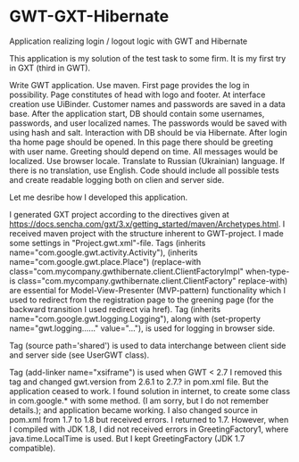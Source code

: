 # GWT-GXT-Hibernate
Application realizing login / logout logic with GWT and Hibernate

This application is my solution of the test task to some firm. It is my first try in GXT (third in GWT).

Write GWT application. Use maven. First page provides the log in possibility. Page constitutes of head with logo and footer. At interface creation use UiBinder. Customer names and passwords are saved in a data base. After the application start, DB should contain some usernames, passwords, and user localized names. The passwords would be saved with using hash and salt. Interaction with DB should be via Hibernate. After login tha home page should be opened. In this page there should be greeting with user name. Greeting should depend on time. All messages would be localized. Use browser locale. Translate to Russian (Ukrainian) language. If there is no translation, use English. Code should include all possible tests and create readable logging both on clien and server side.

Let me desribe how I developed this application.

I generated GXT project according to the directives given at https://docs.sencha.com/gxt/3.x/getting_started/maven/Archetypes.html. I received maven project with the structure inherent to GWT-project.
I made some settings in "Project.gwt.xml"-file. 
Tags (inherits name="com.google.gwt.activity.Activity"), (inherits name="com.google.gwt.place.Place")
(replace-with class="com.mycompany.gwthibernate.client.ClientFactoryImpl" when-type-is class="com.mycompany.gwthibernate.client.ClientFactory"  replace-with) are essential for Model-View-Presenter (MVP-pattern) functionality which I used to redirect from the registration page to the greening page (for the backward transition I used redirect via href).
Tag (inherits name="com.google.gwt.logging.Logging"), along with (set-property name="gwt.logging......" value="..."),  is used for logging in browser side.

Tag (source path='shared') is used to data interchange between client side and server side (see UserGWT class).

Tag (add-linker name="xsiframe") is used when GWT < 2.7
I removed this tag and changed gwt.version from 2.6.1 to 2.7.? in pom.xml file. But the application ceased to work. I found solution in internet, to create some class in com.google.* with some method. (I am sorry, but I do not remember details.); and application became working.
I also changed source in pom.xml from 1.7 to 1.8 but received errors. I returned to 1.7. However, when I compiled with JDK 1.8, I did not received errors in GreetingFactory1, where java.time.LocalTime is  used. But I kept GreetingFactory (JDK 1.7 compatible).


